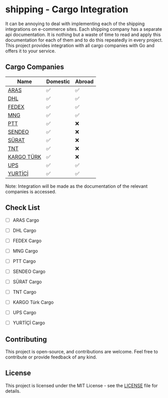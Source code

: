 # shipping - Cargo Integration

It can be annoying to deal with implementing each of the shipping integrations on e-commerce sites. Each shipping company has a separate api documentation. It is nothing but a waste of time to read and apply this documentation for each of them and to do this repeatedly in every project. This project provides integration with all cargo companies with Go and offers it to your service.

## Cargo Companies
| Name                                        | Domestic           | Abroad             |
|---------------------------------------------|--------------------|--------------------|
| [ARAS](https://www.araskargo.com.tr/)       | :white_check_mark: | :white_check_mark: |
| [DHL](https://www.dhl.com/)                 | :white_check_mark: | :white_check_mark: |
| [FEDEX](https://www.fedex.com/)             | :white_check_mark: | :white_check_mark: |
| [MNG](https://www.mngkargo.com.tr/)         | :white_check_mark: | :white_check_mark: |
| [PTT](https://gonderitakip.ptt.gov.tr/)     | :white_check_mark: | :x:                |
| [SENDEO](https://sendeo.com.tr/)            | :white_check_mark: | :x:                |
| [SÜRAT](https://www.suratkargo.com.tr/)     | :white_check_mark: | :x:                |
| [TNT](https://www.tnt.com/)                 | :white_check_mark: | :x:                |
| [KARGO TÜRK](https://www.kargoturk.com.tr/) | :white_check_mark: | :x:                |
| [UPS](https://www.ups.com.tr/)              | :white_check_mark: | :white_check_mark: |
| [YURTİÇİ](https://www.yurticikargo.com/)    | :white_check_mark: | :white_check_mark: |

Note: Integration will be made as the documentation of the relevant companies is accessed.


## Check List
- [ ] ARAS Cargo
- [ ] DHL Cargo
- [ ] FEDEX Cargo
- [ ] MNG Cargo
- [ ] PTT Cargo
- [ ] SENDEO Cargo
- [ ] SÜRAT Cargo
- [ ] TNT Cargo
- [ ] KARGO Türk Cargo
- [ ] UPS Cargo
- [ ] YURTİÇİ Cargo


## Contributing
This project is open-source, and contributions are welcome. Feel free to contribute or provide feedback of any kind.


## License
This project is licensed under the MIT License - see the [LICENSE](LICENSE) file for details.